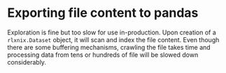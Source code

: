 # Exporting file content to pandas

Exploration is fine but too slow for use in-production. Upon creation of a ``rlxnix.Dataset`` object, it will scan and index the file content. Even though there are some buffering mechanisms, crawling the file takes time and processing data from tens or hundreds of file will be slowed down considerably.

